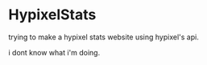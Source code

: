 # HypixelStats
trying to make a hypixel stats website using hypixel's api.

i dont know what i'm doing.
